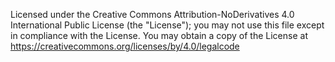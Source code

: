 Licensed under the Creative Commons Attribution-NoDerivatives 4.0 International Public License (the "License");
you may not use this file except in compliance with the License.
You may obtain a copy of the License at https://creativecommons.org/licenses/by/4.0/legalcode
